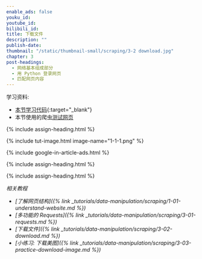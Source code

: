 ```yaml
---
enable_ads: false
youku_id:
youtube_id:
bilibili_id:
title: 下载文件
description: ""
publish-date:
thumbnail: "/static/thumbnail-small/scraping/3-2 download.jpg"
chapter: 3
post-headings:
  - 网络基本组成部分
  - 用 Python 登录网页
  - 匹配网页内容
---
```


学习资料:
  * [本节学习代码](https://github.com/MorvanZhou/easy-scraping-tutorial/blob/master/notebook/3-2-download.ipynb){:target="_blank"}
  * 本节使用的爬虫[测试网页](/static/scraping/basic-structure.html)







{% include assign-heading.html %}



{% include tut-image.html image-name="1-1-1.png" %}



{% include google-in-article-ads.html %}









{% include assign-heading.html %}



{% include assign-heading.html %}





*相关教程*

* *[了解网页结构]({% link _tutorials/data-manipulation/scraping/1-01-understand-website.md %})*
* *[多功能的 Requests]({% link _tutorials/data-manipulation/scraping/3-01-requests.md %})*
* *[下载文件]({% link _tutorials/data-manipulation/scraping/3-02-download.md %})*
* *[小练习: 下载美图]({% link _tutorials/data-manipulation/scraping/3-03-practice-download-image.md %})*